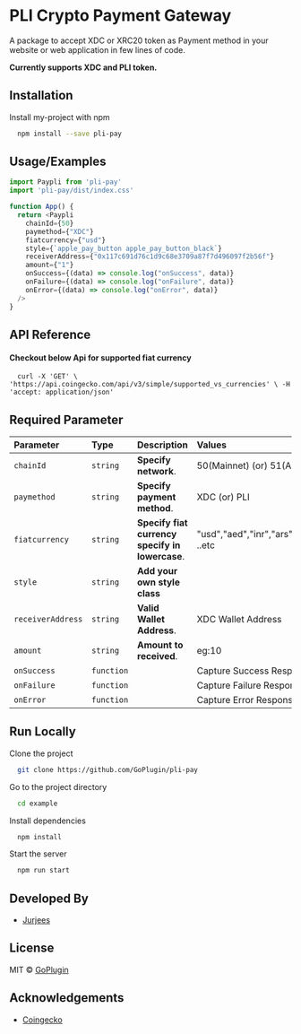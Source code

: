 
# PLI Crypto Payment Gateway

A package to accept XDC or XRC20 token as Payment method in your website or web application in few lines of code.

**Currently supports XDC and PLI token.**

 

## Installation

Install my-project with npm

```bash
  npm install --save pli-pay
```
    
## Usage/Examples

```javascript
import Paypli from 'pli-pay'
import 'pli-pay/dist/index.css'

function App() {
  return <Paypli
    chainId={50}
    paymethod={"XDC"}
    fiatcurrency={"usd"}
    style={`apple_pay_button apple_pay_button_black`}
    receiverAddress={"0x117c691d76c1d9c68e3709a87f7d496097f2b56f"}
    amount={"1"}
    onSuccess={(data) => console.log("onSuccess", data)}
    onFailure={(data) => console.log("onFailure", data)}
    onError={(data) => console.log("onError", data)}
  />
}
```


## API Reference

#### Checkout below Api for supported fiat currency

```http
  curl -X 'GET' \ 'https://api.coingecko.com/api/v3/simple/supported_vs_currencies' \ -H 'accept: application/json'
```


## Required Parameter

| Parameter | Type     | Description                | Values                      |
| :-------- | :------- | :------------------------- |:----------------------------
| `chainId` | `string` | **Specify network**.                     |  50(Mainnet)  (or) 51(Apothem)
| `paymethod` | `string` | **Specify payment method**.                   |  XDC  (or) PLI
| `fiatcurrency` | `string` | **Specify fiat currency specify in lowercase**. |  "usd","aed","inr","ars","aud","eur" ..etc
| `style` | `string` |      **Add your own style class**              |  |
| `receiverAddress` | `string` | **Valid Wallet Address**. |  XDC Wallet Address
| `amount` | `string` | **Amount to received**.                      |  eg:10
| `onSuccess` | `function` |                |  Capture Success Response
| `onFailure` | `function` |                    |  Capture Failure Response
| `onError` | `function` |                    |  Capture Error Response





## Run Locally

Clone the project

```bash
  git clone https://github.com/GoPlugin/pli-pay
```

Go to the project directory

```bash
  cd example
```

Install dependencies

```bash
  npm install
```

Start the server

```bash
  npm run start
```

## Developed By

 - [Jurjees](https://github.com/jurjees23/)


## License

MIT © [GoPlugin](https://github.com/GoPlugin/)


## Acknowledgements

 - [Coingecko](https://www.coingecko.com/en/api/documentation)

